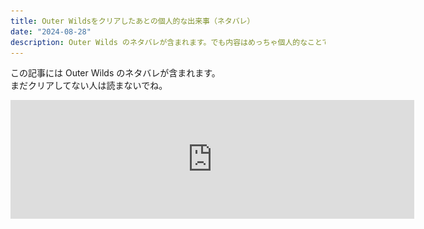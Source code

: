```yaml
---
title: Outer Wildsをクリアしたあとの個人的な出来事（ネタバレ）
date: "2024-08-28"
description: Outer Wilds のネタバレが含まれます。でも内容はめっちゃ個人的なことです。
---
```


この記事には Outer Wilds のネタバレが含まれます。  
まだクリアしてない人は読まないでね。

<iframe src="https://store.steampowered.com/widget/753640/" frameborder="0" width="646" height="190"></iframe>

<div style="height: 100vh;"></div>

最近 Outer Wilds をクリアした。合計 30 時間くらい。

いくつかネット上のヒントを見てしまい、クリアした今はすごく後悔してるんだけど、ゲーム自体はすごい体験だった。特にエンディングが好き。三体の最終巻とか、<span style="color:#fff;">スケールがデカくなって文明とか宇宙そのものが相対化される</span>展開が大好物なのだ。

だけど、アクションが苦手なのもあり、プレイしてる最中は常に苦しかった。特に脆い空洞のブラックホール。最初に訪れた惑星で、自分は何十回もブラックホールに落ち続けた。しかもプレイ中、終盤までホワイトホールステーションの起動の仕方が分からなくて（装置をオンにする必要があるの気づかなくない？）、だから探索中ブラックホールに吸い込まれる → 絶望 → ゲーム終了を何度も繰り返した。そういうわけで、ブラックホールは本能的な恐怖の対象となり、脆い空洞でブラックホールを見るたびに変な手汗が出るようになっていた。

![ブラックホールの写真](../../assets/240828/blackhole.png)

<center><small>本当に嫌い</small></center>

<p></p>

...で。Outer Wilds をクリアした数日後、VALORANT という FPS をプレイしていて、そこで再び恐怖を感じた。認識より先に飛び込んでくるタイプの恐怖だ。画面をよく見ると、画面中央には黒い球体があった。

![オーメンの1wayスモーク](../../assets/240828/omen.png)

<center><small><a href="https://valorant-5chnews.com/archives/5742">出典</a></small></center>

<p></p>

それはオーメンの 1way スモークと呼ばれるアビリティの使用法で、VALORANT では頻出のテクニックだし、自分も Outer Wilds をプレイする数年前から知っていたはずだった。視界を塞ぐだけのオブジェクト。なのに、自分はこの画面を見てまず恐怖を感じ、しばらく息が浅くなった。次いでこれがオーメンの 1way スモークだと気づいて、どうしてこんなに怖いんだろうと数秒考えた結果、Outer Wilds のブラックホールとの類似性に気付いた。それくらい、意識を飛び越えて脳に恐怖が刻み込まれていたのだ。

<br><br>

で、まあ、何が言いたいのかというと...ゲームオーバーの体験って、わりと脳の深いところに刻まれるっぽいということだ。死の疑似体験なのかもしれない。Outer Wilds のブラックホール、砂場、アンコウあたりへの恐怖は脳に刻み込まれている。消えても誰にも惜しまれない。

ふと、SAEKO の体験版にもらったいくつかの感想を思い出した。「冴子の手が動くたびにとてつもない恐怖を感じる」。正直なところ、大げさすぎないかと思っていた。でも、Outer Wilds をプレイした今なら分かる。冴子に殺されて、１からイベントをやり直す経験を何度かすれば、死の間際に映る手は、同じように本能的な恐怖の対象になるだろう。

SAEKO は絶賛開発中で、ときどきゲームデザインや UX について考えたりする。自分はあんま死にゲーが好きじゃないし（ムカつくから）、プレイヤーに不要なストレスは与えたくないな〜と思っている。でも、Outer Wilds で毎回あの焚き火に戻されるみたいに、ストレスを与えることで得られる経験みたいなのもあるかも。SAEKO の今の仕様は、無意識のうちにだけど、それをうまく使えるのかな〜と思った。自画自賛！

<br><br>

本当は SNS にスイって投稿して終わらせるはずだったんだけど、どう頑張ってもネタバレになるのでブログの記事にした。ゲームクリエイター感が出てよかったかも。今後もこれくらいの軽さでたまに書けたらいいな〜。

<br><br>

<iframe src="https://store.steampowered.com/widget/2492120/" frameborder="0" width="646" height="190"></iframe>

<p class="figcaption">ついでにSAEKOのストアページも貼っておくよ</p>
